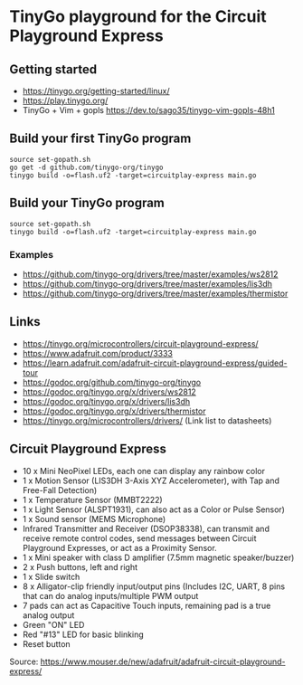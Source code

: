 # TinyGo playground for the Circuit Playground Express

## Getting started 

- https://tinygo.org/getting-started/linux/
- https://play.tinygo.org/
- TinyGo + Vim + gopls https://dev.to/sago35/tinygo-vim-gopls-48h1


## Build your first TinyGo program 

```shell
source set-gopath.sh
go get -d github.com/tinygo-org/tinygo
tinygo build -o=flash.uf2 -target=circuitplay-express main.go
```

## Build your TinyGo program

```shell
source set-gopath.sh
tinygo build -o=flash.uf2 -target=circuitplay-express main.go
```

### Examples

- https://github.com/tinygo-org/drivers/tree/master/examples/ws2812
- https://github.com/tinygo-org/drivers/tree/master/examples/lis3dh
- https://github.com/tinygo-org/drivers/tree/master/examples/thermistor

## Links

- https://tinygo.org/microcontrollers/circuit-playground-express/
- https://www.adafruit.com/product/3333
- https://learn.adafruit.com/adafruit-circuit-playground-express/guided-tour
- https://godoc.org/github.com/tinygo-org/tinygo
- https://godoc.org/tinygo.org/x/drivers/ws2812
- https://godoc.org/tinygo.org/x/drivers/lis3dh
- https://godoc.org/tinygo.org/x/drivers/thermistor
- https://tinygo.org/microcontrollers/drivers/ (Link list to datasheets)

## Circuit Playground Express


- 10 x Mini NeoPixel LEDs, each one can display any rainbow color
- 1 x Motion Sensor (LIS3DH 3-Axis XYZ Accelerometer), with Tap and Free-Fall Detection)
- 1 x Temperature Sensor (MMBT2222)
- 1 x Light Sensor (ALSPT1931), can also act as a Color or Pulse Sensor)
- 1 x Sound sensor (MEMS Microphone)
- Infrared Transmitter and Receiver (DSOP38338), can transmit and receive remote control codes, send messages between Circuit Playground Expresses, or act as a Proximity Sensor.
- 1 x Mini speaker with class D amplifier (7.5mm magnetic speaker/buzzer)
- 2 x Push buttons, left and right
- 1 x Slide switch
- 8 x Alligator-clip friendly input/output pins (Includes I2C, UART, 8 pins that can do analog inputs/multiple PWM output
- 7 pads can act as Capacitive Touch inputs, remaining pad is a true analog output
- Green "ON" LED 
- Red "#13" LED for basic blinking
- Reset button

Source: https://www.mouser.de/new/adafruit/adafruit-circuit-playground-express/
